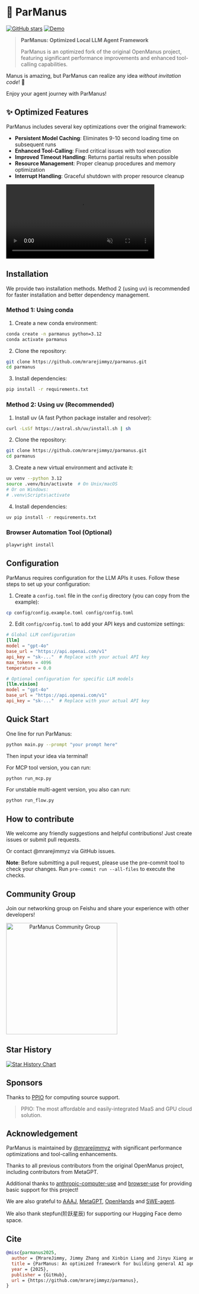# 👋 ParManus

[![GitHub stars](https://img.shields.io/github/stars/mrarejimmyz/parmanus?style=social)](https://github.com/mrarejimmyz/parmanus/stargazers)
[![Demo](https://img.shields.io/badge/Demo-Hugging%20Face-yellow)](https://huggingface.co/spaces/lyh-917/ParManusDemo)

> **ParManus: Optimized Local LLM Agent Framework**
>
> ParManus is an optimized fork of the original OpenManus project, featuring significant performance improvements and enhanced tool-calling capabilities.

Manus is amazing, but ParManus can realize any idea *without invitation code*! 🛫

Enjoy your agent journey with ParManus!

## ✨ Optimized Features

ParManus includes several key optimizations over the original framework:

- **Persistent Model Caching**: Eliminates 9-10 second loading time on subsequent runs
- **Enhanced Tool-Calling**: Fixed critical issues with tool execution
- **Improved Timeout Handling**: Returns partial results when possible
- **Resource Management**: Proper cleanup procedures and memory optimization
- **Interrupt Handling**: Graceful shutdown with proper resource cleanup

<video src="https://private-user-images.githubusercontent.com/61239030/420168772-6dcfd0d2-9142-45d9-b74e-d10aa75073c6.mp4" controls="controls" muted="muted" class="d-block rounded-bottom-2 border-top width-fit" style="max-height:640px; min-height: 200px"></video>

## Installation

We provide two installation methods. Method 2 (using uv) is recommended for faster installation and better dependency management.

### Method 1: Using conda

1. Create a new conda environment:
```bash
conda create -n parmanus python=3.12
conda activate parmanus
```

2. Clone the repository:
```bash
git clone https://github.com/mrarejimmyz/parmanus.git
cd parmanus
```

3. Install dependencies:
```bash
pip install -r requirements.txt
```

### Method 2: Using uv (Recommended)

1. Install uv (A fast Python package installer and resolver):
```bash
curl -LsSf https://astral.sh/uv/install.sh | sh
```

2. Clone the repository:
```bash
git clone https://github.com/mrarejimmyz/parmanus.git
cd parmanus
```

3. Create a new virtual environment and activate it:
```bash
uv venv --python 3.12
source .venv/bin/activate  # On Unix/macOS
# Or on Windows:
# .venv\Scripts\activate
```

4. Install dependencies:
```bash
uv pip install -r requirements.txt
```

### Browser Automation Tool (Optional)
```bash
playwright install
```

## Configuration

ParManus requires configuration for the LLM APIs it uses. Follow these steps to set up your configuration:

1. Create a `config.toml` file in the `config` directory (you can copy from the example):
```bash
cp config/config.example.toml config/config.toml
```

2. Edit `config/config.toml` to add your API keys and customize settings:
```toml
# Global LLM configuration
[llm]
model = "gpt-4o"
base_url = "https://api.openai.com/v1"
api_key = "sk-..."  # Replace with your actual API key
max_tokens = 4096
temperature = 0.0

# Optional configuration for specific LLM models
[llm.vision]
model = "gpt-4o"
base_url = "https://api.openai.com/v1"
api_key = "sk-..."  # Replace with your actual API key
```

## Quick Start

One line for run ParManus:
```bash
python main.py --prompt "your prompt here"
```

Then input your idea via terminal!

For MCP tool version, you can run:
```bash
python run_mcp.py
```

For unstable multi-agent version, you also can run:
```bash
python run_flow.py
```

## How to contribute

We welcome any friendly suggestions and helpful contributions! Just create issues or submit pull requests.

Or contact @mrarejimmyz via GitHub issues.

**Note**: Before submitting a pull request, please use the pre-commit tool to check your changes. Run `pre-commit run --all-files` to execute the checks.

## Community Group

Join our networking group on Feishu and share your experience with other developers!

<div align="center" style="display: flex; gap: 20px;">
    <img src="assets/community_group.jpg" alt="ParManus Community Group" width="300" />
</div>

## Star History

[![Star History Chart](https://api.star-history.com/svg?repos=mrarejimmyz/parmanus&type=Date)](https://star-history.com/#mrarejimmyz/parmanus&Date)

## Sponsors

Thanks to [PPIO](https://ppinfra.com/user/register?invited_by=OCPKCN&utm_source=github_parmanus&utm_medium=github_readme&utm_campaign=link) for computing source support.

> PPIO: The most affordable and easily-integrated MaaS and GPU cloud solution.

## Acknowledgement

ParManus is maintained by [@mrarejimmyz](https://github.com/mrarejimmyz) with significant performance optimizations and tool-calling enhancements.

Thanks to all previous contributors from the original OpenManus project, including contributors from MetaGPT.

Additional thanks to [anthropic-computer-use](https://github.com/anthropics/anthropic-quickstarts/tree/main/computer-use-demo)
and [browser-use](https://github.com/browser-use/browser-use) for providing basic support for this project!

We are also grateful to [AAAJ](https://github.com/metauto-ai/agent-as-a-judge), [MetaGPT](https://github.com/geekan/MetaGPT), [OpenHands](https://github.com/All-Hands-AI/OpenHands) and [SWE-agent](https://github.com/SWE-agent/SWE-agent).

We also thank stepfun(阶跃星辰) for supporting our Hugging Face demo space.

## Cite

```bibtex
@misc{parmanus2025,
  author = {MrareJimmy, Jimmy Zhang and Xinbin Liang and Jinyu Xiang and Zhaoyang Yu and Jiayi Zhang and Sirui Hong and Sheng Fan and Xiao Tang},
  title = {ParManus: An optimized framework for building general AI agents},
  year = {2025},
  publisher = {GitHub},
  url = {https://github.com/mrarejimmyz/parmanus},
}
```
